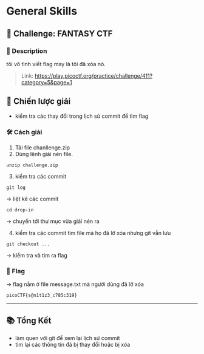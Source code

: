 
# General Skills

## 🧩 Challenge: FANTASY CTF

### 📝 Description
tôi vô tình viết flag may là tôi đã xóa nó.

> Link: https://play.picoctf.org/practice/challenge/411?category=5&page=1

## 🧠 Chiến lược giải
- kiểm tra các thay đổi trong lịch sử commit để tìm flag

### 🛠️ Cách giải

1. Tải file chanllenge.zip
2. Dùng lệnh giải nén file.

```
unzip challenge.zip
```

3. kiểm tra các commit 

```
git log
```
-> liệt kê các commit
```
cd drop-in
```
-> chuyển tới thư mục vừa giải nén ra

4. kiểm tra các commit tìm file mà họ đã lỡ xóa nhưng git vẫn lưu
```
git checkout ...
```
-> kiểm tra và tìm ra flag

### 🏁 Flag
-> flag nằm ở file message.txt mà người dùng đã lỡ xóa
```
picoCTF{s@n1t1z3_c785c319}
```

---

## 📚 Tổng Kết
- làm quen với git để xem lại lịch sử commit
- tìm lại các thông tin đã bị thay đổi hoặc bị xóa
